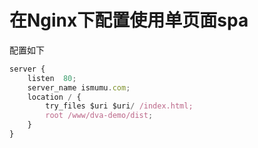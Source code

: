 # 在Nginx下配置使用单页面spa

配置如下

```js
server {
	listen  80;
	server_name ismumu.com;
	location / {
		try_files $uri $uri/ /index.html;
		root /www/dva-demo/dist;
	}
}
```